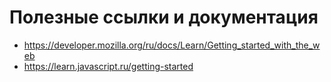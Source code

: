 # Полезные ссылки и документация

 * https://developer.mozilla.org/ru/docs/Learn/Getting_started_with_the_web
 * https://learn.javascript.ru/getting-started
